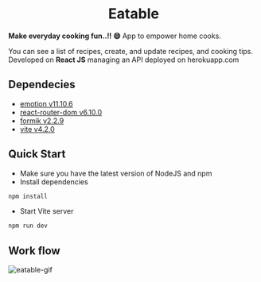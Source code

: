 
<h1 align="center">Eatable</h1>

<strong>Make everyday cooking fun..!! 😄</strong> App to empower home cooks. 

You can see a list of recipes, create, and update recipes, and cooking tips. Developed on <strong>React JS</strong> managing an API deployed on herokuapp.com

## Dependecies
- [emotion v11.10.6](https://emotion.sh/docs/introduction)
- [react-router-dom v6.10.0](https://reactrouter.com/en/main)
- [formik v2.2.9](https://formik.org/)   
- [vite v4.2.0](https://vitejs.dev/)  

## Quick Start
- Make sure you have the latest version of NodeJS and npm
- Install dependencies
```bash
npm install
```
- Start Vite server
```bash
npm run dev
```
## Work flow
![eatable-gif](https://user-images.githubusercontent.com/103447091/232905915-c6ebf580-1384-495f-95ae-1a8ae4760eb7.gif)
